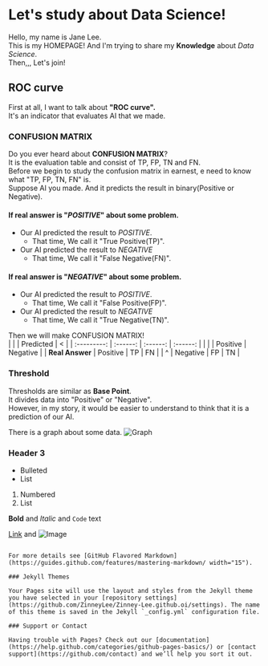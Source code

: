 # Let's study about Data Science!

Hello, my name is Jane Lee.  
This is my HOMEPAGE! And I'm trying to share my **Knowledge** about *Data Science*.  
Then,,, Let's join!  

## ROC curve

First at all, I want to talk about **"ROC curve".**   
It's an indicator that evaluates AI that we made.  


### CONFUSION MATRIX  
Do you ever heard about **CONFUSION MATRIX**?  
It is the evaluation table and consist of TP, FP, TN and FN.  
Before we begin to study the confusion matrix in earnest, e need to know what "TP, FP, TN, FN" is.  
Suppose AI you made. And it predicts the result in binary(Positive or Negative).  
#### If real answer is "*POSITIVE*" about some problem.
- Our AI predicted the result to *POSITIVE*.
  - That time, We call it "True Positive(TP)".
- Our AI predicted the result to *NEGATIVE*
  - That time, We call it "False Negative(FN)".  
#### If real answer is "*NEGATIVE*" about some problem.
- Our AI predicted the result to *POSITIVE*.
  - That time, We call it "False Positive(FP)".
- Our AI predicted the result to *NEGATIVE*
  - That time, We call it "True Negative(TN)".

Then we will make CONFUSION MATRIX!  
|             |            |  Predicted |     <      |
| :---------: |  :------:  |  :------:  |  :------:  |
|             |            |  Positive  |  Negative  |
| **Real Answer** |  Positive  |     TP     |     FN     |
|     ^       |  Negative  |     FP     |     TN     |
  

### Threshold
Thresholds are similar as **Base Point**.  
It divides data into "Positive" or "Negative".  
However, in my story, it would be easier to understand to think that it is a prediction of our AI.  

There is a graph about some data.
![Graph](https://user-images.githubusercontent.com/65939621/85392496-90ee4180-b586-11ea-9730-46caaeb513e6.PNG)

### Header 3

- Bulleted
- List

1. Numbered
2. List

**Bold** and _Italic_ and `Code` text

[Link](url) and ![Image](src)
```

For more details see [GitHub Flavored Markdown](https://guides.github.com/features/mastering-markdown/ width="15").

### Jekyll Themes

Your Pages site will use the layout and styles from the Jekyll theme you have selected in your [repository settings](https://github.com/ZinneyLee/Zinney-Lee.github.oi/settings). The name of this theme is saved in the Jekyll `_config.yml` configuration file.

### Support or Contact

Having trouble with Pages? Check out our [documentation](https://help.github.com/categories/github-pages-basics/) or [contact support](https://github.com/contact) and we’ll help you sort it out.
